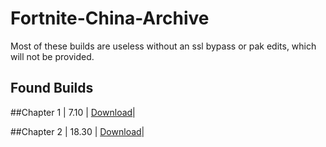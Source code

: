 # Fortnite-China-Archive
Most of these builds are useless without an ssl bypass or pak edits, which will not be provided.

## Found Builds

##Chapter 1
|     7.10      | [Download](https://drive.google.com/file/d/1xAoICjEc0qVCARbh6v6xX1hq0b-yYjxU/view)|

##Chapter 2
|     18.30     | [Download](https://onedrive.live.com/?authkey=%21AIWZgmez9KVNC%5FA&id=D8E6B765E05E3EC2%212744&cid=D8E6B765E05E3EC2&parId=root&parQt=sharedby&o=OneUp)|
